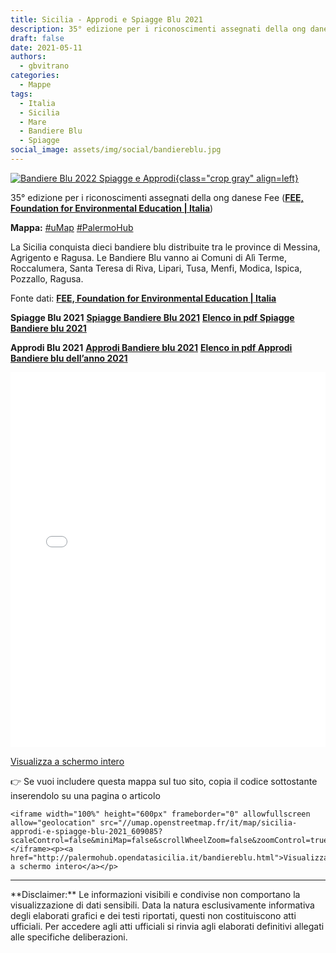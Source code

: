 ```yaml
---
title: Sicilia - Approdi e Spiagge Blu 2021
description: 35° edizione per i riconoscimenti assegnati della ong danese Fee
draft: false
date: 2021-05-11
authors:
  - gbvitrano
categories:
  - Mappe
tags:
  - Italia
  - Sicilia
  - Mare
  - Bandiere Blu
  - Spiagge
social_image: assets/img/social/bandiereblu.jpg
---
```

<style>.md-typeset code { background-color: #fff0;}  </style>
[![Bandiere Blu 2022 Spiagge e Approdi](bandiereblu.webp "Sicilia - Approdi e Spiagge Blu 2021" ){class="crop gray" align=left}](index.md) 

35° edizione per i riconoscimenti assegnati della ong danese Fee (**[FEE, Foundation for Environmental Education | Italia](http://www.bandierablu.org/common/index.asp)**)

**Mappa:** [#uMap](http://u.osmfr.org/m/609085/) [#PalermoHub](http://palermohub.opendatasicilia.it/bandiereblu.html)

La Sicilia conquista dieci bandiere blu distribuite tra le province di Messina, Agrigento e Ragusa.
Le Bandiere Blu vanno ai Comuni di Alì Terme, Roccalumera, Santa Teresa di Riva, Lipari, Tusa, Menfi, Modica,<!-- more --> Ispica, Pozzallo, Ragusa. 

Fonte dati: **[FEE, Foundation for Environmental Education | Italia](http://www.bandierablu.org/common/index.asp)**

**Spiagge Blu 2021**
**[Spiagge Bandiere Blu 2021](http://www.bandierablu.org/common/blueflag.asp?anno=2021&tipo=bb)**
**[Elenco in pdf Spiagge Bandiere blu 2021](http://www.bandierablu.org/public/doc/bb/2021/Spiagge%20Bandiera%20Blu%202021.pdf)**

**Approdi Blu 2021**
**[Approdi Bandiere blu 2021](http://www.bandierablu.org/common/blueflag.asp?anno=2021&tipo=approdo)**
**[Elenco in pdf Approdi Bandiere blu dell’anno 2021](http://www.bandierablu.org/public/doc/approdo/2021/Cartina%20Approdi%20Bandiera%20Blu%202021.pdf)**

<iframe width="100%" height="600px" frameborder="0" allowfullscreen allow="geolocation" src="//umap.openstreetmap.fr/it/map/sicilia-approdi-e-spiagge-blu-2021_609085?scaleControl=false&miniMap=false&scrollWheelZoom=false&zoomControl=true&editMode=disabled&moreControl=true&searchControl=null&tilelayersControl=null&embedControl=null&datalayersControl=true&onLoadPanel=caption&captionBar=false&captionMenus=true"></iframe><p><a href="http://palermohub.opendatasicilia.it/bandiereblu.html">Visualizza a schermo intero</a></p>


👉 Se vuoi includere questa mappa sul tuo sito, copia il codice sottostante inserendolo su una pagina o articolo

```
<iframe width="100%" height="600px" frameborder="0" allowfullscreen allow="geolocation" src="//umap.openstreetmap.fr/it/map/sicilia-approdi-e-spiagge-blu-2021_609085?scaleControl=false&miniMap=false&scrollWheelZoom=false&zoomControl=true&editMode=disabled&moreControl=true&searchControl=null&tilelayersControl=null&embedControl=null&datalayersControl=true&onLoadPanel=caption&captionBar=false&captionMenus=true"></iframe><p><a href="http://palermohub.opendatasicilia.it/bandiereblu.html">Visualizza a schermo intero</a></p>
```
<hr>
**Disclaimer:** Le informazioni visibili e condivise non comportano la visualizzazione di dati sensibili. Data la natura esclusivamente informativa degli elaborati grafici e dei testi riportati, questi non costituiscono atti ufficiali. Per accedere agli atti ufficiali si rinvia agli elaborati definitivi allegati alle specifiche deliberazioni.